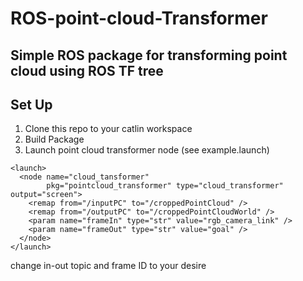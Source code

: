 # ROS-point-cloud-Transformer
## Simple ROS package for transforming point cloud using ROS TF tree

## Set Up
1. Clone this repo to your catlin workspace
2. Build Package
3. Launch point cloud transformer node (see example.launch)
```
<launch>
  <node name="cloud_tansformer"
        pkg="pointcloud_transformer" type="cloud_transformer" output="screen">
    <remap from="/inputPC" to="/croppedPointCloud" />
    <remap from="/outputPC" to="/croppedPointCloudWorld" />
    <param name="frameIn" type="str" value="rgb_camera_link" />
    <param name="frameOut" type="str" value="goal" />
  </node> 
</launch>
```
change in-out topic and frame ID to your desire
